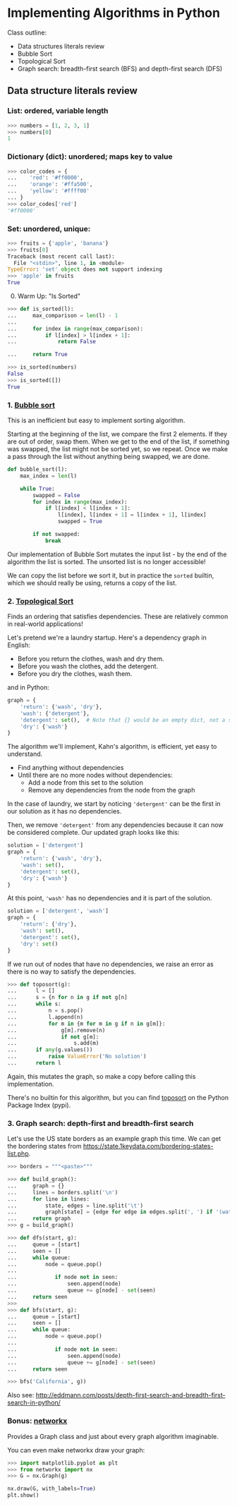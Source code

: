# Implementing Algorithms in Python

Class outline:

- Data structures literals review
- Bubble Sort
- Topological Sort
- Graph search: breadth-first search (BFS) and depth-first search (DFS)

## Data structure literals review

### List: ordered, variable length

```python
>>> numbers = [1, 2, 3, 1]
>>> numbers[0]
1
```

### Dictionary (dict): unordered; maps key to value

```python
>>> color_codes = {
...    'red': '#ff0000',
...    'orange': '#ffa500',
...    'yellow': '#ffff00'
... }
>>> color_codes['red']
'#ff0000'
```

### Set: unordered, unique:


```python
>>> fruits = {'apple', 'banana'}
>>> fruits[0]
Traceback (most recent call last):
  File "<stdin>", line 1, in <module>
TypeError: 'set' object does not support indexing
>>> 'apple' in fruits
True
```


0. Warm Up: "Is Sorted"

```python
>>> def is_sorted(l):
...     max_comparison = len(l) - 1
...
...     for index in range(max_comparison):
...         if l[index] > l[index + 1]:
...             return False

...     return True

>>> is_sorted(numbers)
False
>>> is_sorted([])
True
```

### 1. [Bubble sort](https://en.wikipedia.org/wiki/Bubble_sort)

This is an inefficient but easy to implement sorting algorithm.

Starting at the beginning of the list, we compare the first 2 elements.
If they are out of order, swap them.
When we get to the end of the list, if something was swapped, the list might not be sorted yet, so we repeat.
Once we make a pass through the list without anything being swapped, we are done.

```python
def bubble_sort(l):
    max_index = len(l)

    while True:
        swapped = False
        for index in range(max_index):
            if l[index] < l[index + 1]:
                l[index], l[index + 1] = l[index + 1], l[index]
                swapped = True

        if not swapped:
            break
```


Our implementation of Bubble Sort mutates the input list - by the end of the algorithm the list is sorted.
The unsorted list is no longer accessible!

We can copy the list before we sort it, but in practice the `sorted` builtin,
which we should really be using, returns a copy of the list.

### 2. [Topological Sort](https://en.wikipedia.org/wiki/Topological_sorting)

Finds an ordering that satisfies dependencies.
These are relatively common in real-world applications!

Let's pretend we're a laundry startup. Here's a dependency graph in English:

- Before you return the clothes, wash and dry them.
- Before you wash the clothes, add the detergent.
- Before you dry the clothes, wash them.

and in Python:

```python
graph = {
    'return': {'wash', 'dry'},
    'wash': {'detergent'},
    'detergent': set(),  # Note that {} would be an empty dict, not a set
    'dry': {'wash'}
}
```

The algorithm we'll implement, Kahn's algorithm, is efficient, yet easy to understand.

- Find anything without dependencies
- Until there are no more nodes without dependencies:
  - Add a node from this set to the solution
  - Remove any dependencies from the node from the graph

In the case of laundry, we start by noticing `'detergent'` can be the first in our solution as it has no dependencies.

Then, we remove `'detergent'` from any dependencies because it can now be considered complete. Our updated graph looks like this:

```python
solution = ['detergent']
graph = {
    'return': {'wash', 'dry'},
    'wash': set(),
    'detergent': set(),
    'dry': {'wash'}
}
```

At this point, `'wash'` has no dependencies and it is part of the solution.

```python
solution = ['detergent', 'wash']
graph = {
    'return': {'dry'},
    'wash': set(),
    'detergent': set(),
    'dry': set()
}
```

If we run out of nodes that have no dependencies, we raise an error as there is no way to satisfy the dependencies.

```python
>>> def toposort(g):
...      l = []
...      s = {n for n in g if not g[n]
...      while s:
...          n = s.pop()
...          l.append(n)
...          for m in {m for m in g if n in g[m]}:
...              g[m].remove(n)
...              if not g[m]:
...                  s.add(m)
...      if any(g.values())
...          raise ValueError('No solution')
...      return l
```

Again, this mutates the graph, so make a copy before calling this implementation.

There's no builtin for this algorithm, but you can find [toposort](https://pypi.python.org/pypi/toposort) on the Python Package Index (pypi).

### 3. Graph search: depth-first and breadth-first search

Let's use the US state borders as an example graph this time. We can get the bordering states from https://state.1keydata.com/bordering-states-list.php.


```python
>>> borders = """<paste>"""

>>> def build_graph():
...     graph = {}
...     lines = borders.split('\n')
...     for line in lines:
...         state, edges = line.split('\t')
...         graph[state] = {edge for edge in edges.split(', ') if '(water border)' not in edge}
...     return graph
>>> g = build_graph()
```

```python
>>> def dfs(start, g):
...     queue = [start]
...     seen = []
...     while queue:
...         node = queue.pop()
...
...            if node not in seen:
...                seen.append(node)
...                queue += g[node] - set(seen)
...     return seen
>>>
>>> def bfs(start, g):
...     queue = [start]
...     seen = []
...     while queue:
...         node = queue.pop()
...
...            if node not in seen:
...                seen.append(node)
...                queue += g[node] - set(seen)
...     return seen

>>> bfs('California', g))
```

Also see: http://eddmann.com/posts/depth-first-search-and-breadth-first-search-in-python/

### Bonus: [networkx](https://github.com/networkx/networkx)

Provides a Graph class and just about every graph algorithm imaginable.

You can even make networkx draw your graph:

```python
>>> import matplotlib.pyplot as plt
>>> from networkx import nx
>>> G = nx.Graph(g)

nx.draw(G, with_labels=True)
plt.show()
```
